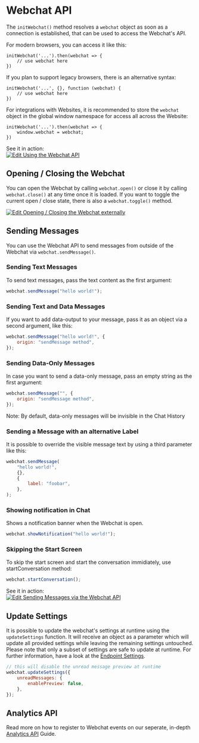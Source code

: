 # Webchat API

The `initWebchat()` method resolves a `webchat` object as soon as a connection is established, that can be used to access the Webchat's API.

For modern browsers, you can access it like this:

```
initWebchat('...').then(webchat => {
    // use webchat here
})
```

If you plan to support legacy browsers, there is an alternative syntax:

```
initWebchat('...', {}, function (webchat) {
    // use webchat here
})
```

For integrations with Websites, it is recommended to store the `webchat` object in the global window namespace for access all across the Website:

```
initWebchat('...').then(webchat => {
    window.webchat = webchat;
})
```

See it in action:  
[![Edit Using the Webchat API](https://codesandbox.io/static/img/play-codesandbox.svg)](https://codesandbox.io/s/using-the-webchat-api-ppl1v?fontsize=14&hidenavigation=1&theme=dark)

## Opening / Closing the Webchat

You can open the Webchat by calling `webchat.open()` or close it by calling `webchat.close()` at any time once it is loaded.
If you want to toggle the current open / close state, there is also a `webchat.toggle()` method.

[![Edit Opening / Closing the Webchat externally](https://codesandbox.io/static/img/play-codesandbox.svg)](https://codesandbox.io/s/using-the-webchat-api-o227i?fontsize=14&hidenavigation=1&theme=dark)

## Sending Messages

You can use the Webchat API to send messages from outside of the Webchat via `webchat.sendMessage()`.

### Sending Text Messages

To send text messages, pass the text content as the first argument:

```javascript
webchat.sendMessage("hello world!");
```

### Sending Text and Data Messages

If you want to add data-output to your message, pass it as an object via a second argument, like this:

```javascript
webchat.sendMessage("hello world!", {
	origin: "sendMessage method",
});
```

### Sending Data-Only Messages

In case you want to send a data-only message, pass an empty string as the first argument:

```javascript
webchat.sendMessage("", {
	origin: "sendMessage method",
});
```

Note: By default, data-only messages will be invisible in the Chat History

### Sending a Message with an alternative Label

It is possible to override the visible message text by using a third parameter like this:

```javascript
webchat.sendMessage(
	"hello world!",
	{},
	{
		label: "foobar",
	},
);
```

### Showing notification in Chat

Shows a notification banner when the Webchat is open.

```javascript
webchat.showNotification("hello world!");
```

### Skipping the Start Screen

To skip the start screen and start the conversation immidiately, use startConversation method:

```javascript
webchat.startConversation();
```

See it in action:  
[![Edit Sending Messages via the Webchat API](https://codesandbox.io/static/img/play-codesandbox.svg)](https://codesandbox.io/s/using-the-webchat-api-hnd6r?fontsize=14&hidenavigation=1&theme=dark)

## Update Settings

It is possible to update the webchat's settings at runtime using the `updateSettings` function.
It will receive an object as a parameter which will update all provided settings while leaving the remaining settings untouched.
Please note that only a subset of settings are safe to update at runtime. For further information, have a look at the [Endpoint Settings](./embedding.md#endpoint-settings).

```javascript
// this will disable the unread message preview at runtime
webchat.updateSettings({
	unreadMessages: {
		enablePreview: false,
	},
});
```

## Analytics API

Read more on how to register to Webchat events on our seperate, in-depth [Analytics API](./analytics-api.md) Guide.
